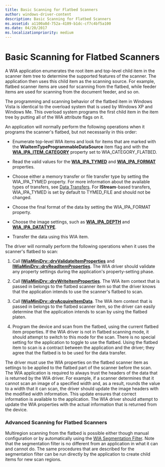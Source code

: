 ```yaml
---
title: Basic Scanning for Flatbed Scanners
author: windows-driver-content
description: Basic Scanning for Flatbed Scanners
ms.assetid: a1100a8d-752a-4109-b1dc-cf7c4bf5a100
ms.date: 04/20/2017
ms.localizationpriority: medium
---
```


# Basic Scanning for Flatbed Scanners





A WIA application enumerates the root item and top-level child item in the scanner item tree to determine the supported features of the scanner. The application then uses this child item as the scanning source. For example, flatbed scanner items are used for scanning from the flatbed, while feeder items are used for scanning from the document feeder, and so on.

The programming and scanning behavior of the flatbed item in Windows Vista is identical to the overload system that is used by Windows XP and Windows Me. This overload system programs the first child item in the item tree by putting all of the WIA attribute flags on it.

An application will normally perform the following operations when it programs the scanner's flatbed, but not necessarily in this order:

-   Enumerate top-level WIA items and look for items that are marked with the **WiaItemTypeProgrammableDataSource** item flag and with the [**WIA\_IPA\_ITEM\_CATEGORY**](https://msdn.microsoft.com/library/windows/hardware/ff551581) property set to WIA\_CATEGORY\_FLATBED.

-   Read the valid values for the [**WIA\_IPA\_TYMED**](https://msdn.microsoft.com/library/windows/hardware/ff551656) and [**WIA\_IPA\_FORMAT**](https://msdn.microsoft.com/library/windows/hardware/ff551553) properties.

-   Choose either a memory transfer or file transfer type by setting the WIA\_IPA\_TYMED property. For more information about the available types of transfers, see [Data Transfers](data-transfers.md). For **IStream**-based transfers, WIA\_IPA\_TYMED is set by default to TYMED\_FILE and should not be changed.

-   Choose the final format of the data by setting the WIA\_IPA\_FORMAT property.

-   Choose the image settings, such as [**WIA\_IPA\_DEPTH**](https://msdn.microsoft.com/library/windows/hardware/ff551546) and [**WIA\_IPA\_DATATYPE**](https://msdn.microsoft.com/library/windows/hardware/ff551543).

-   Transfer the data using this WIA item.

The driver will normally perform the following operations when it uses the scanner's flatbed to scan:

1.  Call [**IWiaMiniDrv::drvValidateItemProperties**](https://msdn.microsoft.com/library/windows/hardware/ff545017) and [**IWiaMiniDrv::drvReadItemProperties**](https://msdn.microsoft.com/library/windows/hardware/ff545005). The WIA driver should validate any property settings during the application's property-setting phase.

2.  Call [**IWiaMiniDrv::drvWriteItemProperties**](https://msdn.microsoft.com/library/windows/hardware/ff545020). The WIA item context that is passed in belongs to the flatbed scanner item so that the driver knows that the application intends to use the scanner's flatbed to scan.

3.  Call [**IWiaMiniDrv::drvAcquireItemData**](https://msdn.microsoft.com/library/windows/hardware/ff543956). The WIA item context that is passed in belongs to the flatbed scanner item, so the driver can easily determine that the application intends to scan by using the flatbed platen.

4.  Program the device and scan from the flatbed, using the current flatbed item properties. If the WIA driver is not in flatbed scanning mode, it should attempt to switch to this mode for the scan. There is no special setting for the application to toggle to use the flatbed. Using the flatbed item to scan is a contract between the application and the driver; they agree that the flatbed is to be used for the data transfer.

The driver must use the WIA properties on the flatbed scanner item as settings to be applied to the flatbed part of the scanner before the scan. The WIA application is required to always trust the headers of the data that is returned by the WIA driver. For example, if a scanner determines that it cannot scan an image of a specified width and, as a result, rounds the value to a width that it can scan, the driver should update the image headers with the modified width information. This update ensures that correct information is available to the application. The WIA driver should attempt to update the WIA properties with the actual information that is returned from the device.

### Advanced Scanning for Flatbed Scanners

Multiregion scanning from the flatbed is possible either though manual configuration or by automatically using the [WIA Segmentation Filter](wia-segmentation-filter.md). Note that the segmentation filter is no different from an application in what it can and cannot do. The same procedures that are described for the segmentation filter can be run directly by the application to create child items for new scan regions.

 

 




